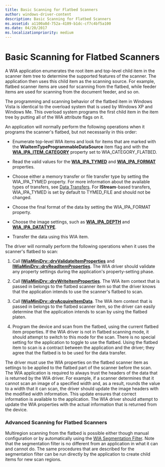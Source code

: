 ```yaml
---
title: Basic Scanning for Flatbed Scanners
author: windows-driver-content
description: Basic Scanning for Flatbed Scanners
ms.assetid: a1100a8d-752a-4109-b1dc-cf7c4bf5a100
ms.date: 04/20/2017
ms.localizationpriority: medium
---
```


# Basic Scanning for Flatbed Scanners





A WIA application enumerates the root item and top-level child item in the scanner item tree to determine the supported features of the scanner. The application then uses this child item as the scanning source. For example, flatbed scanner items are used for scanning from the flatbed, while feeder items are used for scanning from the document feeder, and so on.

The programming and scanning behavior of the flatbed item in Windows Vista is identical to the overload system that is used by Windows XP and Windows Me. This overload system programs the first child item in the item tree by putting all of the WIA attribute flags on it.

An application will normally perform the following operations when it programs the scanner's flatbed, but not necessarily in this order:

-   Enumerate top-level WIA items and look for items that are marked with the **WiaItemTypeProgrammableDataSource** item flag and with the [**WIA\_IPA\_ITEM\_CATEGORY**](https://msdn.microsoft.com/library/windows/hardware/ff551581) property set to WIA\_CATEGORY\_FLATBED.

-   Read the valid values for the [**WIA\_IPA\_TYMED**](https://msdn.microsoft.com/library/windows/hardware/ff551656) and [**WIA\_IPA\_FORMAT**](https://msdn.microsoft.com/library/windows/hardware/ff551553) properties.

-   Choose either a memory transfer or file transfer type by setting the WIA\_IPA\_TYMED property. For more information about the available types of transfers, see [Data Transfers](data-transfers.md). For **IStream**-based transfers, WIA\_IPA\_TYMED is set by default to TYMED\_FILE and should not be changed.

-   Choose the final format of the data by setting the WIA\_IPA\_FORMAT property.

-   Choose the image settings, such as [**WIA\_IPA\_DEPTH**](https://msdn.microsoft.com/library/windows/hardware/ff551546) and [**WIA\_IPA\_DATATYPE**](https://msdn.microsoft.com/library/windows/hardware/ff551543).

-   Transfer the data using this WIA item.

The driver will normally perform the following operations when it uses the scanner's flatbed to scan:

1.  Call [**IWiaMiniDrv::drvValidateItemProperties**](https://msdn.microsoft.com/library/windows/hardware/ff545017) and [**IWiaMiniDrv::drvReadItemProperties**](https://msdn.microsoft.com/library/windows/hardware/ff545005). The WIA driver should validate any property settings during the application's property-setting phase.

2.  Call [**IWiaMiniDrv::drvWriteItemProperties**](https://msdn.microsoft.com/library/windows/hardware/ff545020). The WIA item context that is passed in belongs to the flatbed scanner item so that the driver knows that the application intends to use the scanner's flatbed to scan.

3.  Call [**IWiaMiniDrv::drvAcquireItemData**](https://msdn.microsoft.com/library/windows/hardware/ff543956). The WIA item context that is passed in belongs to the flatbed scanner item, so the driver can easily determine that the application intends to scan by using the flatbed platen.

4.  Program the device and scan from the flatbed, using the current flatbed item properties. If the WIA driver is not in flatbed scanning mode, it should attempt to switch to this mode for the scan. There is no special setting for the application to toggle to use the flatbed. Using the flatbed item to scan is a contract between the application and the driver; they agree that the flatbed is to be used for the data transfer.

The driver must use the WIA properties on the flatbed scanner item as settings to be applied to the flatbed part of the scanner before the scan. The WIA application is required to always trust the headers of the data that is returned by the WIA driver. For example, if a scanner determines that it cannot scan an image of a specified width and, as a result, rounds the value to a width that it can scan, the driver should update the image headers with the modified width information. This update ensures that correct information is available to the application. The WIA driver should attempt to update the WIA properties with the actual information that is returned from the device.

### Advanced Scanning for Flatbed Scanners

Multiregion scanning from the flatbed is possible either though manual configuration or by automatically using the [WIA Segmentation Filter](wia-segmentation-filter.md). Note that the segmentation filter is no different from an application in what it can and cannot do. The same procedures that are described for the segmentation filter can be run directly by the application to create child items for new scan regions.

 

 




